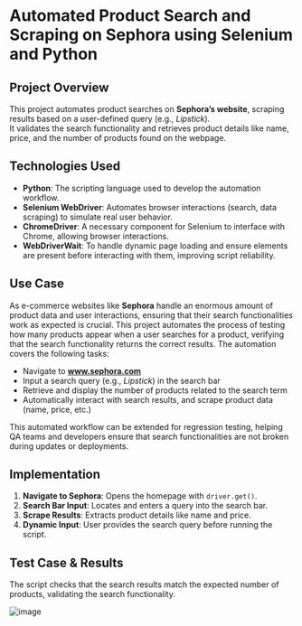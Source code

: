 # **Automated Product Search and Scraping on Sephora using Selenium and Python**

## **Project Overview**

This project automates product searches on **Sephora’s website**, scraping results based on a user-defined query (e.g., *Lipstick*). <br>
It validates the search functionality and retrieves product details like name, price, and the number of products found on the webpage.

## **Technologies Used**

- **Python**: The scripting language used to develop the automation workflow.
- **Selenium WebDriver**: Automates browser interactions (search, data scraping) to simulate real user behavior.
- **ChromeDriver**: A necessary component for Selenium to interface with Chrome, allowing browser interactions.
- **WebDriverWait**: To handle dynamic page loading and ensure elements are present before interacting with them, improving script reliability.


## **Use Case**
As e-commerce websites like **Sephora** handle an enormous amount of product data and user interactions, ensuring that their search functionalities work as expected is crucial. This project automates the process of testing how many products appear when a user searches for a product, verifying that the search functionality returns the correct results. The automation covers the following tasks:

- Navigate to **www.sephora.com**
- Input a search query (e.g., *Lipstick*) in the search bar
- Retrieve and display the number of products related to the search term
- Automatically interact with search results, and scrape product data (name, price, etc.)

This automated workflow can be extended for regression testing, helping QA teams and developers ensure that search functionalities are not broken during updates or deployments.



## **Implementation**

1. **Navigate to Sephora**: Opens the homepage with `driver.get()`.
2. **Search Bar Input**: Locates and enters a query into the search bar.
3. **Scrape Results**: Extracts product details like name and price.
4. **Dynamic Input**: User provides the search query before running the script.

## **Test Case & Results**
The script checks that the search results match the expected number of products, validating the search functionality.


![image](https://github.com/user-attachments/assets/0b2ebd95-111d-46f1-ab3a-3edf253327f5)



